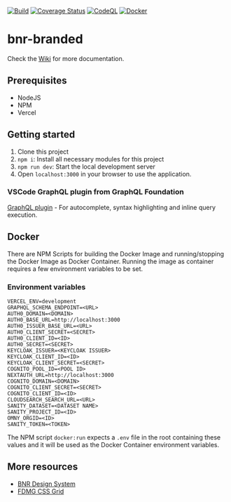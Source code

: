 [![Build](https://github.com/FDMediagroep/bnr-branded/actions/workflows/build.yml/badge.svg)](https://github.com/FDMediagroep/bnr-branded/actions/workflows/build.yml)
[![Coverage Status](https://coveralls.io/repos/github/FDMediagroep/bnr-branded/badge.svg?branch=main)](https://coveralls.io/github/FDMediagroep/bnr-branded?branch=main)
[![CodeQL](https://github.com/FDMediagroep/bnr-branded/actions/workflows/codeql-analysis.yml/badge.svg)](https://github.com/FDMediagroep/bnr-branded/actions/workflows/codeql-analysis.yml)
[![Docker](https://github.com/FDMediagroep/bnr-branded/actions/workflows/docker-publish.yml/badge.svg)](https://github.com/FDMediagroep/bnr-branded/actions/workflows/docker-publish.yml)

# bnr-branded

Check the [Wiki](https://github.com/FDMediagroep/bnr-branded/wiki) for more documentation.

## Prerequisites

-   NodeJS
-   NPM
-   Vercel

## Getting started

1. Clone this project
1. `npm i`: Install all necessary modules for this project
1. `npm run dev`: Start the local development server
1. Open `localhost:3000` in your browser to use the application.

### VSCode GraphQL plugin from GraphQL Foundation

[GraphQL plugin](https://marketplace.visualstudio.com/items?itemName=GraphQL.vscode-graphql) - For autocomplete, syntax highlighting and inline query execution.

## Docker

There are NPM Scripts for building the Docker Image and running/stopping the Docker Image as Docker Container. Running the image as container requires a few environment variables to be set.

### Environment variables

```
VERCEL_ENV=development
GRAPHQL_SCHEMA_ENDPOINT=<URL>
AUTH0_DOMAIN=<DOMAIN>
AUTH0_BASE_URL=http://localhost:3000
AUTH0_ISSUER_BASE_URL=<URL>
AUTH0_CLIENT_SECRET=<SECRET>
AUTH0_CLIENT_ID=<ID>
AUTH0_SECRET=<SECRET>
KEYCLOAK_ISSUER=<KEYCLOAK ISSUER>
KEYCLOAK_CLIENT_ID=<ID>
KEYCLOAK_CLIENT_SECRET=<SECRET>
COGNITO_POOL_ID=<POOL ID>
NEXTAUTH_URL=http://localhost:3000
COGNITO_DOMAIN=<DOMAIN>
COGNITO_CLIENT_SECRET=<SECRET>
COGNITO_CLIENT_ID=<ID>
CLOUDSEARCH_SEARCH_URL=<URL>
SANITY_DATASET=<DATASET NAME>
SANITY_PROJECT_ID=<ID>
OMNY_ORGID=<ID>
SANITY_TOKEN=<TOKEN>
```

The NPM script `docker:run` expects a `.env` file in the root containing these values and it will be used as the Docker Container environment variables.

## More resources

-   [BNR Design System](https://github.com/FDMediagroep/bnr-design-system)
-   [FDMG CSS Grid](https://github.com/FDMediagroep/fdmg-css-grid)
